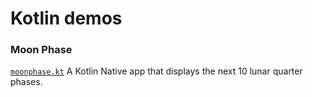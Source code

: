 # Kotlin demos

### Moon Phase
[`moonphase.kt`](native/moonphase.kt)
A Kotlin Native app that displays the next 10 lunar quarter phases.
